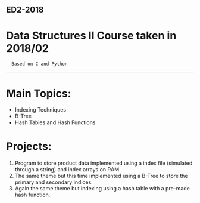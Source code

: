 ## ED2-2018
# Data Structures II Course taken in 2018/02
```
  Based on C and Python
```
---
# Main Topics:
* Indexing Techniques
* B-Tree
* Hash Tables and Hash Functions

# Projects:
1. Program to store product data implemented using a index file (simulated through a string) and index arrays on RAM.
2. The same theme but this time implemented using a B-Tree to store the primary and secondary indices.
3. Again the same theme but indexing using a hash table with a pre-made hash function.


